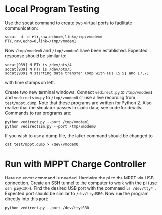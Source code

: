 # Local Program Testing
Use the socat command to create two virtual ports to facilitate communication:

```
socat -d -d PTY,raw,echo=0,link=/tmp/vmodem0 PTY,raw,echo=0,link=/tmp/vmodem1
```

Now `/tmp/vmodem0` and `/tmp/vmodem1` have been established. Expected response should be similar to:

```
socat[939] N PTY is /dev/pts/4
socat[939] N PTY is /dev/pts/5
socat[939] N starting data transfer loop with FDs [5,5] and [7,7]
```
with time stamps on left.

Create two new terminal windows. Connect `vedirect.py` to `/tmp/vmodem1` and `vedirectsim.py` to `/tmp/vmodem0` or use a live recording from `test/mppt.dump`. Note that these programs are written for Python 2. Also realize that the simulator passes in static data; see code for details.
Commands to run programs are:

```
python vedirect.py --port /tmp/vmodem1
python vedirectsim.py --port /tmp/vmodem0
```

If you wish to use a dump file, the latter command should be changed to

```
cat test/mppt.dump > /dev/vmodem0
```

# Run with MPPT Charge Controller

Here no socat command is needed. Hardwire the pi to the MPPT via USB connection. Create an SSH tunnel to the computer to work with the pi (use `ssh pi@<IP>`). Find the desired USB port with the command `ls /dev/tty* `. Expected port should be similar to `/dev/ttyUSB0`. Now run the program directly into this port:

```
python vedirect.py --port /dev/ttyUSB0
```

